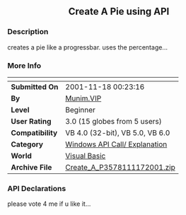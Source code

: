 ﻿<div align="center">

## Create A Pie using API


</div>

### Description

creates a pie like a progressbar. uses the percentage...
 
### More Info
 


<span>             |<span>
---                |---
**Submitted On**   |2001-11-18 00:23:16
**By**             |[Munim\.VIP](https://github.com/Planet-Source-Code/PSCIndex/blob/master/ByAuthor/munim-vip.md)
**Level**          |Beginner
**User Rating**    |3.0 (15 globes from 5 users)
**Compatibility**  |VB 4\.0 \(32\-bit\), VB 5\.0, VB 6\.0
**Category**       |[Windows API Call/ Explanation](https://github.com/Planet-Source-Code/PSCIndex/blob/master/ByCategory/windows-api-call-explanation__1-39.md)
**World**          |[Visual Basic](https://github.com/Planet-Source-Code/PSCIndex/blob/master/ByWorld/visual-basic.md)
**Archive File**   |[Create\_A\_P3578111172001\.zip](https://github.com/Planet-Source-Code/munim-vip-create-a-pie-using-api__1-28969/archive/master.zip)

### API Declarations

please vote 4 me if u like it...





